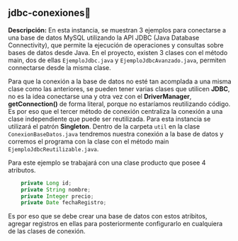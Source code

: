 ## jdbc-conexiones🧱

**Descripción:** En esta instancia, se muestran 3 ejemplos para conectarse a una base de datos MySQL utilizando la API JDBC (Java Database Connectivity), que permite
la ejecución de operaciones y consultas sobre bases de datos desde Java. En el proyecto, existen 3 clases con el método main, dos de ellas `EjemploJdbc.java` y 
`EjemploJdbcAvanzado.java`, permiten connectarse desde la misma clase. 

Para que la conexión a la base de datos no esté tan acomplada a una misma clase como las anteriores,
se pueden tener varias clases que utilicen **JDBC**, no es la idea conectarse una y otra vez con el **DriverManager**, **getConnection()** de forma literal, porque no estaríamos
reutilizando código. Es por eso que el tercer método de conexión centraliza la conexión a una clase independiente que puede ser reutilizada. Para esta instancia se utilizará el patrón
**Singleton**. Dentro de la carpeta `util` en la clase `ConexionBaseDatos.java` tendremos nuestra conexión a la base de datos y corremos el programa con la clase con el
método main `EjemploJdbcReutilizable.java`.

Para este ejemplo se trabajará con una clase producto que posee 4 atributos.

```Java
    private Long id;
    private String nombre;
    private Integer precio;
    private Date fechaRegistro;
```

Es por eso que se debe crear una base de datos con estos atribitos, agregar registros en ellas para posteriormente configurarlo en cualquiera de las clases de conexión.
